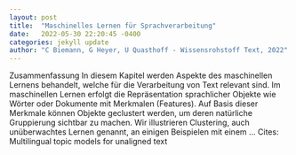 ```yaml
---
layout: post
title:  "Maschinelles Lernen für Sprachverarbeitung"
date:   2022-05-30 22:20:45 -0400
categories: jekyll update
author: "C Biemann, G Heyer, U Quasthoff - Wissensrohstoff Text, 2022"
---
```

Zusammenfassung In diesem Kapitel werden Aspekte des maschinellen Lernens behandelt, welche für die Verarbeitung von Text relevant sind. Im maschinellen Lernen erfolgt die Repräsentation sprachlicher Objekte wie Wörter oder Dokumente mit Merkmalen (Features). Auf Basis dieser Merkmale können Objekte geclustert werden, um deren natürliche Gruppierung sichtbar zu machen. Wir illustrieren Clustering, auch unüberwachtes Lernen genannt, an einigen Beispielen mit einem … Cites: ‪Multilingual topic models for unaligned text‬